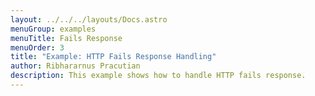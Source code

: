 ```yaml
---
layout: ../../../layouts/Docs.astro
menuGroup: examples
menuTitle: Fails Response
menuOrder: 3
title: "Example: HTTP Fails Response Handling"
author: Ribhararnus Pracutian
description: This example shows how to handle HTTP fails response.
---
```


<csb-viewer id="example-http-fails-response-handling-562pjv" height="100vh"></csb-viewer>

